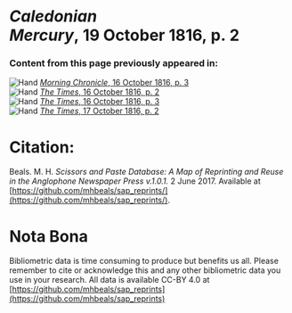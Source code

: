# *Caledonian Mercury*, 19 October 1816, p. 2  
  
### Content from this page previously appeared in:  
![Hand](http://scissorsandpaste.net/wp-content/uploads/2017/06/smallhandpointer.png) [*Morning Chronicle*, 16 October 1816, p. 3](https://mhbeals.github.io/sap_html/Morning-Chronicle/Morning-Chronicle-16-October-1816-p-3)  
![Hand](http://scissorsandpaste.net/wp-content/uploads/2017/06/smallhandpointer.png) [*The Times*, 16 October 1816, p. 2](https://mhbeals.github.io/sap_html/The-Times/The-Times-16-October-1816-p-2)  
![Hand](http://scissorsandpaste.net/wp-content/uploads/2017/06/smallhandpointer.png) [*The Times*, 16 October 1816, p. 3](https://mhbeals.github.io/sap_html/The-Times/The-Times-16-October-1816-p-3)  
![Hand](http://scissorsandpaste.net/wp-content/uploads/2017/06/smallhandpointer.png) [*The Times*, 17 October 1816, p. 2](https://mhbeals.github.io/sap_html/The-Times/The-Times-17-October-1816-p-2)  


# Citation: 

Beals. M. H. *Scissors and Paste Database: A Map of Reprinting and Reuse in the Anglophone Newspaper Press v.1.0.1.* 2 June 2017. Available at [https://github.com/mhbeals/sap_reprints/](https://github.com/mhbeals/sap_reprints/). 

# Nota Bona

Bibliometric data is time consuming to produce but benefits us all. Please remember to cite or acknowledge this and any other bibliometric data you use in your research. All data is available CC-BY 4.0 at [https://github.com/mhbeals/sap_reprints](https://github.com/mhbeals/sap_reprints)